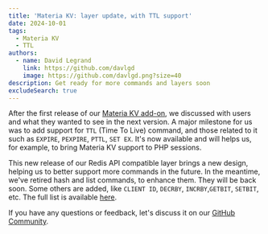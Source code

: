 ```yaml
---
title: 'Materia KV: layer update, with TTL support'
date: 2024-10-01
tags:
  - Materia KV
  - TTL
authors:
  - name: David Legrand
    link: https://github.com/davlgd
    image: https://github.com/davlgd.png?size=40
description: Get ready for more commands and layers soon
excludeSearch: true
---
```


After the first release of our [Materia KV add-on](../../doc/addons/materia-kv), we discussed with users and what they wanted to see in the next version. A major milestone for us was to add support for `TTL` (Time To Live) command, and those related to it such as `EXPIRE`, `PEXPIRE`, `PTTL`, `SET EX`. It's now available and will helps us, for example, to bring Materia KV support to PHP sessions.

This new release of our Redis API compatible layer brings a new design, helping us to better support more commands in the future. In the meantime, we've retired hash and list commands, to enhance them. They will be back soon. Some others are added, like `CLIENT ID`, `DECRBY`, `INCRBY`,`GETBIT`, `SETBIT`, etc. The full list is available [here](../../doc/addons/materia-kv/#supported-types-and-commands).

If you have any questions or feedback, let's discuss it on our [GitHub Community](https://github.com/CleverCloud/Community/discussions/categories/materia).

